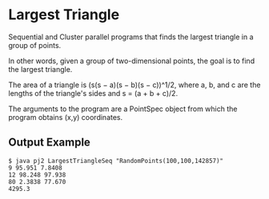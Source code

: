 # Largest Triangle

Sequential and Cluster parallel programs that finds the largest triangle in a group of points. 

In other words, given a group of two-dimensional points, the goal is to find the largest triangle.

The area of a triangle is (s(s − a)(s − b)(s − c))^1/2, where a, b, and c are the lengths of the triangle's sides and s = (a + b + c)/2.

The arguments to the program are a PointSpec object from which the program obtains (x,y) coordinates.


## Output Example

```
$ java pj2 LargestTriangleSeq "RandomPoints(100,100,142857)"
9 95.951 7.8408
12 98.248 97.938
80 2.3838 77.670
4295.3
```
